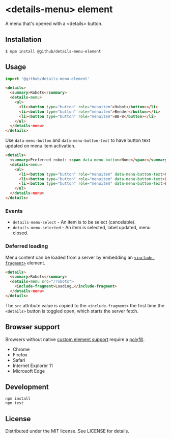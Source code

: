# &lt;details-menu&gt; element

A menu that's opened with a &lt;details> button.

## Installation

```
$ npm install @github/details-menu-element
```

## Usage

```js
import '@github/details-menu-element'
```

```html
<details>
  <summary>Robots</summary>
  <details-menu>
    <ul>
      <li><button type="button" role="menuitem">Hubot</button></li>
      <li><button type="button" role="menuitem">Bender</button></li>
      <li><button type="button" role="menuitem">BB-8</button></li>
    </ul>
  </details-menu>
</details>
```

Use `data-menu-button` and `data-menu-button-text` to have button text updated on menu item activation.

```html
<details>
  <summary>Preferred robot: <span data-menu-button>None</span></summary>
  <details-menu>
    <ul>
      <li><button type="button" role="menuitem" data-menu-button-text>Hubot</button></li>
      <li><button type="button" role="menuitem" data-menu-button-text>Bender</button></li>
      <li><button type="button" role="menuitem" data-menu-button-text>BB-8</button></li>
    </ul>
  </details-menu>
</details>
```

### Events

- `details-menu-select` - An item is to be select (cancelable).
- `details-menu-selected` - An item is selected, label updated, menu closed.

### Deferred loading

Menu content can be loaded from a server by embedding an
[`<include-fragment>`][fragment] element.

[fragment]: https://github.com/github/include-fragment-element/

```html
<details>
  <summary>Robots</summary>
  <details-menu src="/robots">
    <include-fragment>Loading…</include-fragment>
  </details-menu>
</details>
```

The `src` attribute value is copied to the `<include-fragment>` the first
time the `<details>` button is toggled open, which starts the server fetch.

## Browser support

Browsers without native [custom element support][support] require a [polyfill][].

- Chrome
- Firefox
- Safari
- Internet Explorer 11
- Microsoft Edge

[support]: https://caniuse.com/#feat=custom-elementsv1
[polyfill]: https://github.com/webcomponents/custom-elements

## Development

```
npm install
npm test
```

## License

Distributed under the MIT license. See LICENSE for details.
